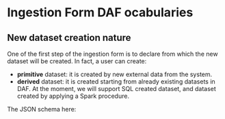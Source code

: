 # Ingestion Form DAF ocabularies
## New dataset creation nature
One of the first step of the ingestion form is to declare from which the new dataset will be created. In fact, a user
can create:

- **primitive** dataset: it is created by new external data from the system.
- **derived** dataset: it is created starting from already existing datasets in DAF. At the moment, we will support SQL 
created dataset, and dataset created by applying a Spark procedure.

The JSON schema here: 
